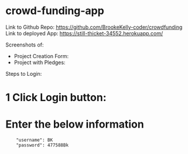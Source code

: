 # crowd-funding-app

Link to Github Repo: https://github.com/BrookeKelly-coder/crowdfunding
Link to deployed App: https://still-thicket-34552.herokuapp.com/

Screenshots of:
- Project Creation Form:
- Project with Pledges:

Steps to Login:
# 1 Click Login button:
# Enter the below information
        "username": BK
        "password": 477588Bk